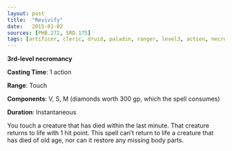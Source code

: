```yaml
---
layout: post
title:  "Revivify"
date:   2015-01-02
sources: [PHB.272, SRD.175]
tags: [artificer, cleric, druid, paladin, ranger, level3, action, necromancy]
---
```


**3rd-level necromancy**

**Casting Time**: 1 action

**Range**: Touch

**Components**: V, S, M (diamonds worth 300 gp, which the spell consumes)

**Duration**: Instantaneous

You touch a creature that has died within the last minute. That creature returns to life with 1 hit point. This spell can’t return to life a creature that has died of old age, nor can it restore any missing body parts.
